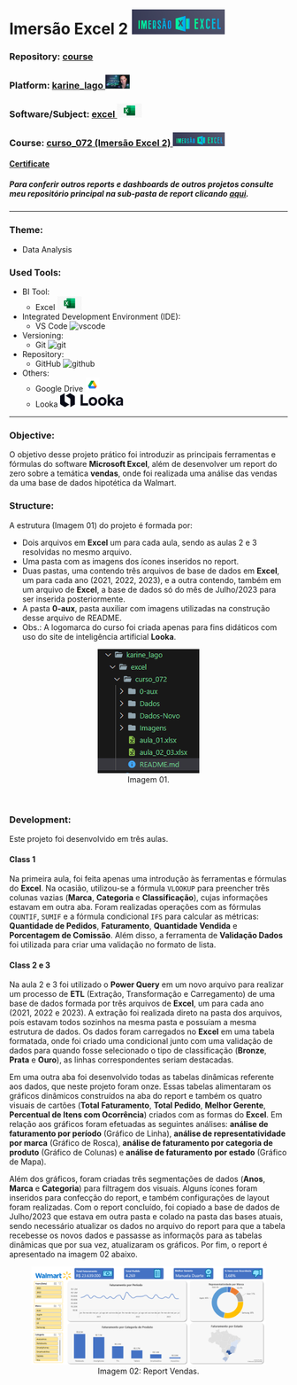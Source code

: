 # Imersão Excel 2   <img src="./0-aux/logo_course.png" alt="curso_072" width="auto" height="45">

### Repository: [course](../../../../)
### Platform: <a href="../">karine_lago   <img src="https://github.com/PedroHeeger/main/blob/main/0-aux/logos/plataforma/karine_lago.jpeg" alt="karine_lago" width="auto" height="25"></a>
### Software/Subject: <a href="../../">excel   <img src="https://github.com/PedroHeeger/main/blob/main/0-aux/logos/software/microsoft_excel.png" alt="excel" width="auto" height="25"></a>
### Course: <a href="./">curso_072 (Imersão Excel 2)   <img src="./0-aux/logo_course.png" alt="curso_072" width="auto" height="25"></a>

#### <a href="https://github.com/PedroHeeger/main/blob/main/cert_ti/05-particip/data/excel/(23-07-06)%20Cert%20Excel%20PH%20Karine%20Lago%20(Imersão).pdf">Certificate</a>
##### Para conferir outros reports e dashboards de outros projetos consulte meu repositório principal na sub-pasta de report clicando [aqui](https://github.com/PedroHeeger/main/tree/main/report).

---

### Theme:
- Data Analysis

### Used Tools:
- BI Tool: 
  - Excel <img src="https://github.com/PedroHeeger/main/blob/main/0-aux/logos/software/microsoft_excel.png" alt="microsoft_excel" width="auto" height="25">
- Integrated Development Environment (IDE):
  - VS Code   <img src="https://cdn.jsdelivr.net/gh/devicons/devicon/icons/vscode/vscode-original.svg" alt="vscode" width="auto" height="25">
- Versioning: 
  - Git   <img src="https://cdn.jsdelivr.net/gh/devicons/devicon/icons/git/git-original.svg" alt="git" width="auto" height="25">
- Repository:
  - GitHub   <img src="https://cdn.jsdelivr.net/gh/devicons/devicon/icons/github/github-original.svg" alt="github" width="auto" height="25">
- Others:
  - Google Drive <img src="https://github.com/PedroHeeger/main/blob/main/0-aux/logos/software/google_drive.png" alt="google_drive" width="auto" height="25">
  - Looka <img src="https://github.com/PedroHeeger/main/blob/main/0-aux/logos/sites/ai_looka.svg" alt="looka" width="auto" height="25">

---

### Objective:
O objetivo desse projeto prático foi introduzir as principais ferramentas e fórmulas do software **Microsoft Excel**, além de desenvolver um report do zero sobre a temática **vendas**, onde foi realizada uma análise das vendas da uma base de dados hipotética da Walmart. 

### Structure:
A estrutura (Imagem 01) do projeto é formada por:
- Dois arquivos em **Excel** um para cada aula, sendo as aulas 2 e 3 resolvidas no mesmo arquivo. 
- Uma pasta com as imagens dos ícones inseridos no report. 
- Duas pastas, uma contendo três arquivos de base de dados em **Excel**, um para cada ano (2021, 2022, 2023), e a outra contendo, também em um arquivo de **Excel**, a base de dados só do mês de Julho/2023 para ser inserida posteriormente. 
- A pasta **0-aux**, pasta auxiliar com imagens utilizadas na construção desse arquivo de README. 
- Obs.: A logomarca do curso foi criada apenas para fins didáticos com uso do site de inteligência artificial **Looka**.

<div align="Center"><figure>
    <img src="./0-aux/img01.PNG" alt="img01"><br>
    <figcaption>Imagem 01.</figcaption>
</figure></div><br>

### Development:
Este projeto foi desenvolvido em três aulas.

#### Class 1
Na primeira aula, foi feita apenas uma introdução às ferramentas e fórmulas do **Excel**. Na ocasião, utilizou-se a fórmula `VLOOKUP` para preencher três colunas vazias (**Marca**, **Categoria** e **Classificação**), cujas informações estavam em outra aba. Foram realizadas operações com as fórmulas `COUNTIF`, `SUMIF` e a fórmula condicional `IFS` para calcular as métricas: **Quantidade de Pedidos**, **Faturamento**, **Quantidade Vendida** e **Porcentagem de Comissão**. Além disso, a ferramenta de **Validação Dados** foi utilizada para criar uma validação no formato de lista.

#### Class 2 e 3
Na aula 2 e 3 foi utilizado o **Power Query** em um novo arquivo para realizar um processo de **ETL** (Extração, Transformação e Carregamento) de uma base de dados formada por três arquivos de **Excel**, um para cada ano (2021, 2022 e 2023). A extração foi realizada direto na pasta dos arquivos, pois estavam todos sozinhos na mesma pasta e possuíam a mesma estrutura de dados. Os dados foram carregados no **Excel** em uma tabela formatada, onde foi criado uma condicional junto com uma validação de dados para quando fosse selecionado o tipo de classificação (**Bronze**, **Prata** e **Ouro**), as linhas correspondentes seriam destacadas.

Em uma outra aba foi desenvolvido todas as tabelas dinâmicas referente aos dados, que neste projeto foram onze. Essas tabelas alimentaram os gráficos dinâmicos construídos na aba do report e também os quatro visuais de cartões (**Total Faturamento**, **Total Pedido**, **Melhor Gerente**, **Percentual de Itens com Ocorrência**) criados com as formas do **Excel**. Em relação aos gráficos foram efetuadas as seguintes análises: **análise de faturamento por período** (Gráfico de Linha), **análise de representatividade por marca** (Gráfico de Rosca), **análise de faturamento por categoria de produto** (Gráfico de Colunas) e **análise de faturamento por estado** (Gráfico de Mapa).

Além dos gráficos, foram criadas três segmentações de dados (**Anos**, **Marca** e **Categoria**) para filtragem dos visuais. Alguns ícones foram inseridos para confecção do report, e também configurações de layout foram realizadas. Com o report concluído, foi copiado a base de dados de Julho/2023 que estava em outra pasta e colado na pasta das bases atuais, sendo necessário atualizar os dados no arquivo do report para que a tabela recebesse os novos dados e passasse as informaçõs para as tabelas dinâmicas que por sua vez, atualizaram os gráficos. Por fim, o report é apresentado na imagem 02 abaixo.

<div align="Center"><figure>
    <img src="./0-aux/rep_curso_072_vendas.PNG" alt="img02"><br>
    <figcaption>Imagem 02: Report Vendas.</figcaption>
</figure></div><br>